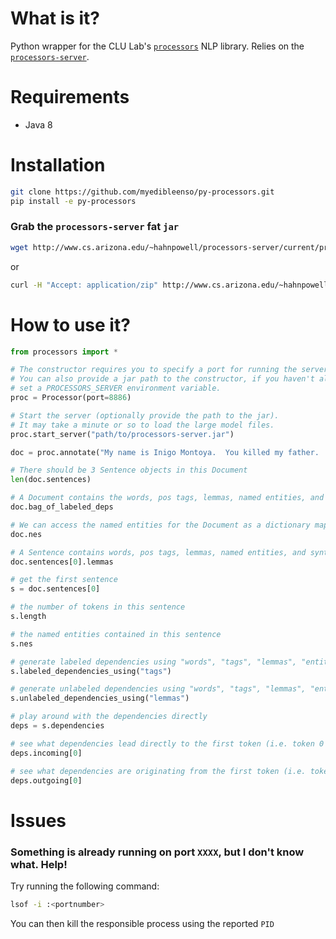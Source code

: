 # What is it?
Python wrapper for the CLU Lab's [`processors`](http://github.com/clulab/processors) NLP library.  Relies on the [`processors-server`](http://github.com/myedibleenso/processors-server).

# Requirements
- Java 8

# Installation

```bash
git clone https://github.com/myedibleenso/py-processors.git
pip install -e py-processors
```

### Grab the `processors-server` fat `jar`

```bash
wget http://www.cs.arizona.edu/~hahnpowell/processors-server/current/processors-server.jar
```

or
```bash
curl -H "Accept: application/zip" http://www.cs.arizona.edu/~hahnpowell/processors-server/current/processors-server.jar -o processors-server.jar
```

# How to use it?

```python
from processors import *

# The constructor requires you to specify a port for running the server.
# You can also provide a jar path to the constructor, if you haven't already
# set a PROCESSORS_SERVER environment variable.
proc = Processor(port=8886)

# Start the server (optionally provide the path to the jar).
# It may take a minute or so to load the large model files.
proc.start_server("path/to/processors-server.jar")

doc = proc.annotate("My name is Inigo Montoya.  You killed my father.  Prepare to die.")

# There should be 3 Sentence objects in this Document
len(doc.sentences)

# A Document contains the words, pos tags, lemmas, named entities, and syntactic dependencies of its component Sentences
doc.bag_of_labeled_deps

# We can access the named entities for the Document as a dictionary mapping an NE label -> list of named entities
doc.nes

# A Sentence contains words, pos tags, lemmas, named entities, and syntactic dependencies
doc.sentences[0].lemmas

# get the first sentence
s = doc.sentences[0]

# the number of tokens in this sentence
s.length

# the named entities contained in this sentence
s.nes

# generate labeled dependencies using "words", "tags", "lemmas", "entities", or token index ("index")
s.labeled_dependencies_using("tags")

# generate unlabeled dependencies using "words", "tags", "lemmas", "entities", or token index ("index")
s.unlabeled_dependencies_using("lemmas")

# play around with the dependencies directly
deps = s.dependencies

# see what dependencies lead directly to the first token (i.e. token 0 is the dependent of what?)
deps.incoming[0]

# see what dependencies are originating from the first token (i.e. token 0 is the head of what?)
deps.outgoing[0]
```

# Issues
### Something is already running on port `XXXX`, but I don't know what.  Help!

Try running the following command:

```bash
lsof -i :<portnumber>
```
You can then kill the responsible process using the reported `PID`
